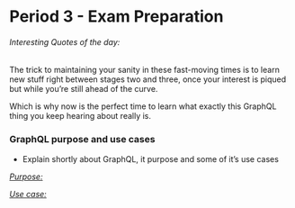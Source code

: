 # Period 3 - Exam Preparation

###### Interesting Quotes of the day:

The trick to maintaining your sanity in these fast-moving times is to learn new stuff right between stages two and three, once your interest is piqued but while you’re still ahead of the curve.

Which is why now is the perfect time to learn what exactly this GraphQL thing you keep hearing about really is.



### GraphQL purpose and use cases

- Explain shortly about GraphQL, it purpose and some of it’s use cases


<u>*Purpose:*</u>

<u>*Use case:*</u>